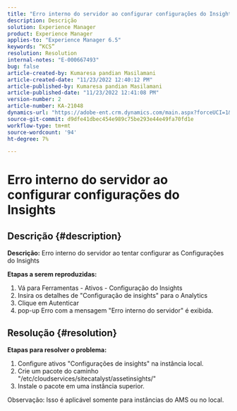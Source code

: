```yaml
---
title: "Erro interno do servidor ao configurar configurações do Insights"
description: Descrição
solution: Experience Manager
product: Experience Manager
applies-to: "Experience Manager 6.5"
keywords: “KCS”
resolution: Resolution
internal-notes: "E-000667493"
bug: false
article-created-by: Kumaresa pandian Masilamani
article-created-date: "11/23/2022 12:40:12 PM"
article-published-by: Kumaresa pandian Masilamani
article-published-date: "11/23/2022 12:41:08 PM"
version-number: 2
article-number: KA-21048
dynamics-url: "https://adobe-ent.crm.dynamics.com/main.aspx?forceUCI=1&pagetype=entityrecord&etn=knowledgearticle&id=3632d4f7-2b6b-ed11-9561-6045bd006b3d"
source-git-commit: d9dfe41dbec454e989c75be293e44e49fa70fd1e
workflow-type: tm+mt
source-wordcount: '94'
ht-degree: 7%

---
```


# Erro interno do servidor ao configurar configurações do Insights

## Descrição {#description}


<b>Descrição:</b>
Erro interno do servidor ao tentar configurar as Configurações do Insights

<b>Etapas a serem reproduzidas:</b>

1. Vá para Ferramentas - Ativos - Configuração do Insights
2. Insira os detalhes de &quot;Configuração de insights&quot; para o Analytics
3. Clique em Autenticar
4. pop-up Erro com a mensagem &quot;Erro interno do servidor&quot; é exibida.



## Resolução {#resolution}


<b>Etapas para resolver o problema: </b>

1. Configure ativos &quot;Configurações de insights&quot; na instância local.
2. Crie um pacote do caminho &quot;/etc/cloudservices/sitecatalyst/assetinsights/&quot;
3. Instale o pacote em uma instância superior.


Observação: Isso é aplicável somente para instâncias do AMS ou no local.
